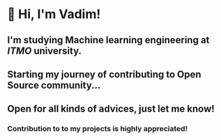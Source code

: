 # 👋 Hi, I'm Vadim!

## I'm studying **Machine learning engineering** at ***ITMO*** university.
## Starting my journey of contributing to Open Source community...                                           
## Open for all kinds of advices, just let me know!

### Contribution to to my projects is highly appreciated!
